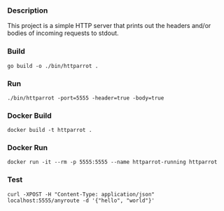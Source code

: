 ### Description

This project is a simple HTTP server that prints out the headers and/or bodies of incoming requests to stdout.

### Build

```
go build -o ./bin/httparrot .
```

### Run

```
./bin/httparrot -port=5555 -header=true -body=true
```

### Docker Build

```
docker build -t httparrot .
```

### Docker Run

```
docker run -it --rm -p 5555:5555 --name httparrot-running httparrot
```

### Test

```
curl -XPOST -H "Content-Type: application/json" localhost:5555/anyroute -d '{"hello", "world"}'
```

